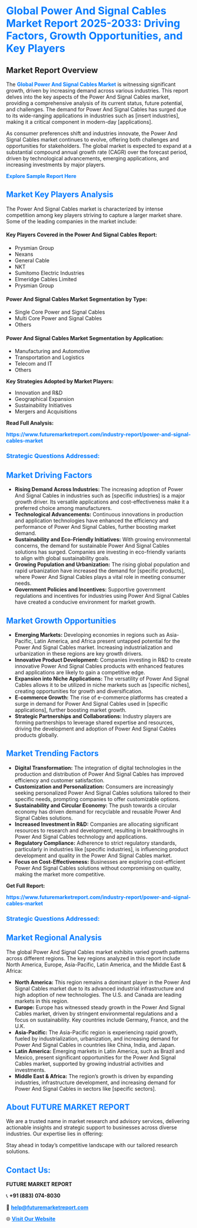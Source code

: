 <h1 style="color: #007BFF;">Global Power And Signal Cables Market Report 2025-2033: Driving Factors, Growth Opportunities, and Key Players</h1>

<section id="overview">
<h2>Market Report Overview</h2>
<p>The <a href="https://www.futuremarketreport.com/industry-report/power-and-signal-cables-market" style="color: #007BFF; text-decoration: none;"><strong>Global Power And Signal Cables Market</strong></a> is witnessing significant growth, driven by increasing demand across various industries. This report delves into the key aspects of the Power And Signal Cables market, providing a comprehensive analysis of its current status, future potential, and challenges. The demand for Power And Signal Cables has surged due to its wide-ranging applications in industries such as [insert industries], making it a critical component in modern-day [applications].</p>
<p>As consumer preferences shift and industries innovate, the Power And Signal Cables market continues to evolve, offering both challenges and opportunities for stakeholders. The global market is expected to expand at a substantial compound annual growth rate (CAGR) over the forecast period, driven by technological advancements, emerging applications, and increasing investments by major players.</p>
</section>

<section id="overview">
<p><a href="https://www.futuremarketreport.com/request-sample/reportId=88306" style="color: #007BFF; text-decoration: none;"><strong>Explore Sample Report Here</strong></a></p>
</section>

<section id="key-players">
<h2 style="color: #007BFF;">Market Key Players Analysis</h2>
<p>The Power And Signal Cables market is characterized by intense competition among key players striving to capture a larger market share. Some of the leading companies in the market include:</p>
<h4>Key Players Covered in the Power And Signal Cables Report:</h4>
<ul><li>Prysmian Group</li><li>Nexans</li><li>General Cable</li><li>NKT</li><li>Sumitomo Electric Industries</li><li>Elmeridge Cables Limited</li><li>Prysmian Group</li></ul>
<h4>Power And Signal Cables Market Segmentation by Type:</h4>
<ul><li>Single Core Power and Signal Cables</li><li>Multi Core Power and Signal Cables</li><li>Others</li></ul>

<h4>Power And Signal Cables Market Segmentation by Application:</h4>
<ul><li>Manufacturing and Automotive</li><li>Transportation and Logistics</li><li>Telecom and IT</li><li>Others</li></ul>
<p><strong>Key Strategies Adopted by Market Players:</strong></p>
<ul>
<li>Innovation and R&D</li>
<li>Geographical Expansion</li>
<li>Sustainability Initiatives</li>
<li>Mergers and Acquisitions</li>
</ul>
</section>

<section>
<p><strong>Read Full Analysis: </strong></p><a href="https://www.futuremarketreport.com/industry-report/power-and-signal-cables-market" style="color: #007BFF; text-decoration: none;"><strong>https://www.futuremarketreport.com/industry-report/power-and-signal-cables-market</strong></a>
<h3 style="color: #007BFF;">Strategic Questions Addressed:</h3>
</section>

<section id="driving-factors">
<h2 style="color: #007BFF;">Market Driving Factors</h2>
<ul>
<li><strong>Rising Demand Across Industries:</strong> The increasing adoption of Power And Signal Cables in industries such as [specific industries] is a major growth driver. Its versatile applications and cost-effectiveness make it a preferred choice among manufacturers.</li>
<li><strong>Technological Advancements:</strong> Continuous innovations in production and application technologies have enhanced the efficiency and performance of Power And Signal Cables, further boosting market demand.</li>
<li><strong>Sustainability and Eco-Friendly Initiatives:</strong> With growing environmental concerns, the demand for sustainable Power And Signal Cables solutions has surged. Companies are investing in eco-friendly variants to align with global sustainability goals.</li>
<li><strong>Growing Population and Urbanization:</strong> The rising global population and rapid urbanization have increased the demand for [specific products], where Power And Signal Cables plays a vital role in meeting consumer needs.</li>
<li><strong>Government Policies and Incentives:</strong> Supportive government regulations and incentives for industries using Power And Signal Cables have created a conducive environment for market growth.</li>
</ul>
</section>

<section id="growth-opportunities">
<h2 style="color: #007BFF;">Market Growth Opportunities</h2>
<ul>
<li><strong>Emerging Markets:</strong> Developing economies in regions such as Asia-Pacific, Latin America, and Africa present untapped potential for the Power And Signal Cables market. Increasing industrialization and urbanization in these regions are key growth drivers.</li>
<li><strong>Innovative Product Development:</strong> Companies investing in R&D to create innovative Power And Signal Cables products with enhanced features and applications are likely to gain a competitive edge.</li>
<li><strong>Expansion into Niche Applications:</strong> The versatility of Power And Signal Cables allows it to be utilized in niche markets such as [specific niches], creating opportunities for growth and diversification.</li>
<li><strong>E-commerce Growth:</strong> The rise of e-commerce platforms has created a surge in demand for Power And Signal Cables used in [specific applications], further boosting market growth.</li>
<li><strong>Strategic Partnerships and Collaborations:</strong> Industry players are forming partnerships to leverage shared expertise and resources, driving the development and adoption of Power And Signal Cables products globally.</li>
</ul>
</section>

<section id="trending-factors">
<h2 style="color: #007BFF;">Market Trending Factors</h2>
<ul>
<li><strong>Digital Transformation:</strong> The integration of digital technologies in the production and distribution of Power And Signal Cables has improved efficiency and customer satisfaction.</li>
<li><strong>Customization and Personalization:</strong> Consumers are increasingly seeking personalized Power And Signal Cables solutions tailored to their specific needs, prompting companies to offer customizable options.</li>
<li><strong>Sustainability and Circular Economy:</strong> The push towards a circular economy has driven demand for recyclable and reusable Power And Signal Cables solutions.</li>
<li><strong>Increased Investment in R&D:</strong> Companies are allocating significant resources to research and development, resulting in breakthroughs in Power And Signal Cables technology and applications.</li>
<li><strong>Regulatory Compliance:</strong> Adherence to strict regulatory standards, particularly in industries like [specific industries], is influencing product development and quality in the Power And Signal Cables market.</li>
<li><strong>Focus on Cost-Effectiveness:</strong> Businesses are exploring cost-efficient Power And Signal Cables solutions without compromising on quality, making the market more competitive.</li>
</ul>
</section>

<section>
<p><strong>Get Full Report: </strong></p><a href="https://www.futuremarketreport.com/industry-report/power-and-signal-cables-market" style="color: #007BFF; text-decoration: none;"><strong>https://www.futuremarketreport.com/industry-report/power-and-signal-cables-market</strong></a>
<h3 style="color: #007BFF;">Strategic Questions Addressed:</h3>
</section>


<section id="regional-analysis">
<h2 style="color: #007BFF;">Market Regional Analysis</h2>
<p>The global Power And Signal Cables market exhibits varied growth patterns across different regions. The key regions analyzed in this report include North America, Europe, Asia-Pacific, Latin America, and the Middle East & Africa:</p>
<ul>
<li><strong>North America:</strong> This region remains a dominant player in the Power And Signal Cables market due to its advanced industrial infrastructure and high adoption of new technologies. The U.S. and Canada are leading markets in this region.</li>
<li><strong>Europe:</strong> Europe has witnessed steady growth in the Power And Signal Cables market, driven by stringent environmental regulations and a focus on sustainability. Key countries include Germany, France, and the U.K.</li>
<li><strong>Asia-Pacific:</strong> The Asia-Pacific region is experiencing rapid growth, fueled by industrialization, urbanization, and increasing demand for Power And Signal Cables in countries like China, India, and Japan.</li>
<li><strong>Latin America:</strong> Emerging markets in Latin America, such as Brazil and Mexico, present significant opportunities for the Power And Signal Cables market, supported by growing industrial activities and investments.</li>
<li><strong>Middle East & Africa:</strong> The region’s growth is driven by expanding industries, infrastructure development, and increasing demand for Power And Signal Cables in sectors like [specific sectors].</li>
</ul>
</section>

<footer>
<h2 style="color: #007BFF;">About FUTURE MARKET REPORT</h2>
<p>We are a trusted name in market research and advisory services, delivering actionable insights and strategic support to businesses across diverse industries. Our expertise lies in offering:</p>

<p>Stay ahead in today’s competitive landscape with our tailored research solutions.</p>

<h2 style="color: #007BFF;">Contact Us:</h2>
<p><strong>FUTURE MARKET REPORT</strong></p>
<p>📞 <strong>+91 (883) 074-8030</strong></p>
<p>📧 <strong><a href="mailto:help@futuremarketreport.com" style="color: #007BFF;">help@futuremarketreport.com</a></strong></p>
<p>🌐 <strong><a href="https://www.futuremarketreport.com/" style="color: #007BFF;">Visit Our Website</a></strong></p>
</footer>